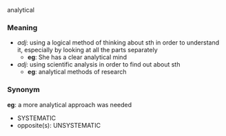 analytical
### Meaning
+ _adj_: using a logical method of thinking about sth in order to understand it, especially by looking at all the parts separately
    + __eg__: She has a clear analytical mind
+ _adj_: using scientific analysis in order to find out about sth
    + __eg__: analytical methods of research

### Synonym

__eg__: a more analytical approach was needed

+ SYSTEMATIC
+ opposite(s): UNSYSTEMATIC


